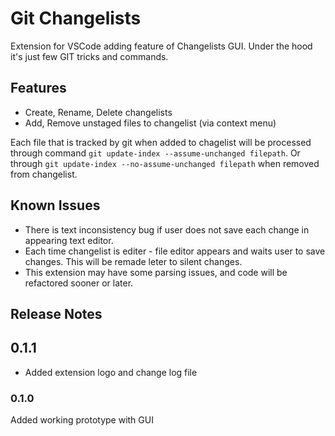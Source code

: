 # Git Changelists

Extension for VSCode adding feature of Changelists GUI. Under the hood it's just few GIT tricks and commands.

## Features

- Create, Rename, Delete changelists
- Add, Remove unstaged files to changelist (via context menu)

Each file that is tracked by git when added to chagelist will be processed through command `git update-index --assume-unchanged filepath`.
Or through `git update-index --no-assume-unchanged filepath` when removed from changelist.

## Known Issues

- There is text inconsistency bug if user does not save each change in appearing text editor.
- Each time changelist is editer - file editor appears and waits user to save changes. This will be remade leter to silent changes.
- This extension may have some parsing issues, and code will be refactored sooner or later.

## Release Notes

## 0.1.1

- Added extension logo and change log file

### 0.1.0

Added working prototype with GUI
